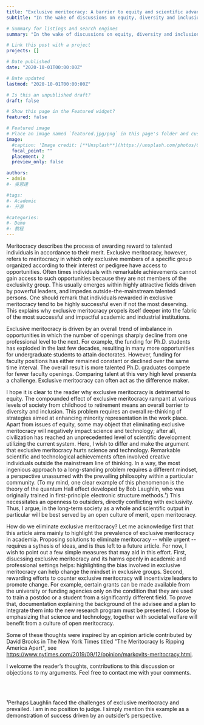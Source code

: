 ```yaml
---
title: "Exclusive meritocracy: A barrier to equity and scientific advancement"
subtitle: "In the wake of discussions on equity, diversity and inclusion in academia, ignited by recent social unrest in the U.S., I share some thoughts about one crucial and yet widely dismissed barrier to success experienced by marginalized communities: _Exclusive meritocracy_. I argue that exclusive meritocracy harms scientific advancement in the long run."

# Summary for listings and search engines
summary: "In the wake of discussions on equity, diversity and inclusion in academia, ignited by recent social unrest in the U.S., I share some thoughts about one crucial and yet widely dismissed barrier to success experienced by marginalized communities: _Exclusive meritocracy_. I argue that exclusive meritocracy harms scientific advancement in the long run."

# Link this post with a project
projects: []

# Date published
date: "2020-10-01T00:00:00Z"

# Date updated
lastmod: "2020-10-01T00:00:00Z"

# Is this an unpublished draft?
draft: false

# Show this page in the Featured widget?
featured: false

# Featured image
# Place an image named `featured.jpg/png` in this page's folder and customize its options here.
image:
  #caption: 'Image credit: [**Unsplash**](https://unsplash.com/photos/CpkOjOcXdUY)'
  focal_point: ""
  placement: 2
  preview_only: false

authors:
- admin
#- 吳恩達

#tags:
#- Academic
#- 开源

#categories:
#- Demo
#- 教程
---
```


Meritocracy describes the process of awarding reward to talented individuals in accordance to their merit. Exclusive meritocracy, however, refers to meritocracy in which only exclusive members of a specific group organized according to their interest or pedigree have access to opportunities. Often times individuals with remarkable achievements cannot gain access to such opportunities because they are not members of the exclusivity group. This usually emerges within highly attractive fields driven by powerful leaders, and impedes outside-the-mainstream talented persons. One should remark that individuals rewarded in exclusive meritocracy tend to be highly successful even if not the most deserving. This explains why exclusive meritocracy propels itself deeper into the fabric of the most successful and impactful academic and industrial institutions.

Exclusive meritocracy is driven by an overall trend of imbalance in opportunities in which the number of openings sharply decline from one professional level to the next. For example, the funding for Ph.D. students has exploded in the last few decades, resulting in many more opportunities for undergraduate students to attain doctorates. However, funding for faculty positions has either remained constant or declined over the same time interval. The overall result is more talented Ph.D. graduates compete for fewer faculty openings. Comparing talent at this very high level presents a challenge. Exclusive meritocracy can often act as the difference maker.

I hope it is clear to the reader why exclusive meritocracy is detrimental to equity. The compounded effect of exclusive meritocracy rampant at various levels of society from childhood to retirement means an overall barrier to diversity and inclusion. This problem requires an overall re-thinking of strategies aimed at enhancing minority representation in the work place. Apart from issues of equity, some may object that eliminating exclusive meritocracy will negatively impact science and technology; after all, civilization has reached an unprecedented level of scientific development utilizing the current system. Here, I wish to differ and make the argument that exclusive meritocracy hurts science and technology. Remarkable scientific and technological achievements often involved creative individuals outside the mainstream line of thinking. In a way, the most ingenious approach to a long-standing problem requires a different mindset, a perspective unassumed with the prevailing philosophy within a particular community. (To my mind, one clear example of this phenomenon is the theory of the quantum Hall effect developed by Bob Laughlin, who was originally trained in first-principle electronic structure methods.¹) This necessitates an openness to outsiders, directly conflicting with exclusivity. Thus, I argue, in the long-term society as a whole and scientific output in particular will be best served by an open culture of merit, open meritocracy.

How do we eliminate exclusive meritocracy? Let me acknowledge first that this article aims mainly to highlight the prevalence of exclusive meritocracy in academia. Proposing solutions to eliminate meritocracy -- while urgent -- requires a sythesis of ideas, and is thus left to a future article. For now, I wish to point out a few simple measures that may aid in this effort. First, disucssing exclusive meritocracy and its harms openly in academic and professional settings helps: highlighting the bias involved in exclusive meritocracy can help change the mindset in exclusive groups. Second, rewarding efforts to counter exclusive meritocracy will incentivize leaders to promote change. For example, certain grants can be made available from the university or funding agencies only on the condition that they are used to train a postdoc or a student from a significantly different field. To prove that, documentation explaining the background of the advisee and a plan to integrate them into the new research program must be presented. I close by emphasizing that science and technology, together with societal welfare will benefit from a culture of open meritocracy.

Some of these thoughts were inspired by an opinion article contributed by David Brooks in The New York Times titled "The Meritocracy Is Ripping America Apart", see https://www.nytimes.com/2019/09/12/opinion/markovits-meritocracy.html.

I welcome the reader’s thoughts, contributions to this discussion or objections to my arguments. Feel free to contact me with your comments.

<br/><br/>

¹Perhaps Laughlin faced the challenges of exclusive meritocracy and prevailed. I am in no position to judge. I simply mention this example as a demonstration of success driven by an outsider’s perspective.

